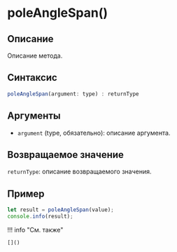 # poleAngleSpan()

## Описание
Описание метода.

## Синтаксис
```javascript
poleAngleSpan(argument: type) : returnType
```

## Аргументы
- `argument` (type, обязательно): описание аргумента.

## Возвращаемое значение
`returnType`: описание возвращаемого значения.

## Пример
```javascript linenums="1"
let result = poleAngleSpan(value);
console.info(result);
```

!!! info "См. также"

    []()

